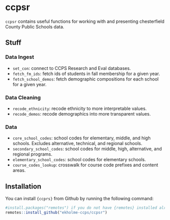 
# ccpsr

`ccpsr` contains useful functions for working with and presenting
chesterfield County Public Schools data.

## Stuff

### Data Ingest

  - `set_con`: connect to CCPS Research and Eval databases.
  - `fetch_fm_ids`: fetch ids of students in fall membership for a given
    year.
  - `fetch_school_demos`: fetch demographic compositions for each school
    for a given year.

### Data Cleaning

  - `recode_ethnicity`: recode ethnicity to more interpretable values.
  - `recode_demos`: recode demographics into more transparent values.

### Data

  - `core_school_codes`: school codes for elementary, middle, and high
    schools. Excludes alternative, technical, and regional schools.
  - `secondary_school_codes`: school codes for middle, high,
    alternative, and regional programs.
  - `elementary_school_codes`: school codes for elementary schools.
  - `course_codes_lookup`: crosswalk for course code prefixes and
    content areas.

## Installation

You can install `{ccprs}` from Github by running the following command:

``` r
#install.packages("remotes") if you do not have {remotes} installed already
remotes::install_github("ekholme-ccps/ccpsr")
```
